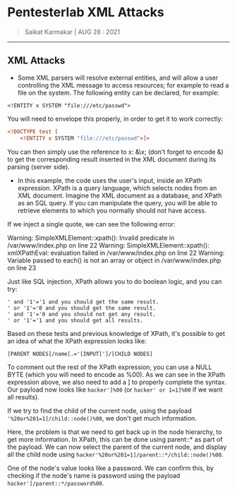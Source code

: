 # Pentesterlab XML Attacks

> Saikat Karmakar | AUG 28 : 2021

---

## XML Attacks

-	Some XML parsers will resolve external entities, and will allow a user controlling the XML message to access resources; for example to read a file on the system. The following entity can be declared, for example:

```
<!ENTITY x SYSTEM "file:///etc/passwd">
```
You will need to envelope this properly, in order to get it to work correctly:
```xml
<!DOCTYPE test [
    <!ENTITY x SYSTEM "file:///etc/passwd">]>
```
You can then simply use the reference to x: &\x; (don't forget to encode &) to get the corresponding result inserted in the XML document during its parsing (server side).


-	In this example, the code uses the user's input, inside an XPath expression. XPath is a query language, which selects nodes from an XML document. Imagine the XML document as a database, and XPath as an SQL query. If you can manipulate the query, you will be able to retrieve elements to which you normally should not have access.

If we inject a single quote, we can see the following error:

Warning: SimpleXMLElement::xpath(): Invalid predicate in /var/www/index.php on line 22
Warning: SimpleXMLElement::xpath(): xmlXPathEval: evaluation failed in /var/www/index.php on line 22
Warning: Variable passed to each() is not an array or object in /var/www/index.php on line 23

Just like SQL injection, XPath allows you to do boolean logic, and you can try:

    ' and '1'='1 and you should get the same result.
    ' or '1'='0 and you should get the same result.
    ' and '1'='0 and you should not get any result.
    ' or '1'='1 and you should get all results.

Based on these tests and previous knowledge of XPath, it's possible to get an idea of what the XPath expression looks like:

```
[PARENT NODES]/name[.='[INPUT]']/[CHILD NODES]
```

To comment out the rest of the XPath expression, you can use a NULL BYTE (which you will need to encode as %00). As we can see in the XPath expression above, we also need to add a ] to properly complete the syntax. Our payload now looks like ``hacker']%00`` (or ``hacker' or 1=1]%00`` if we want all results).

If we try to find the child of the current node, using the payload ``'%20or%201=1]/child::node()%00``, we don't get much information.

Here, the problem is that we need to get back up in the node hierarchy, to get more information. In XPath, this can be done using parent::* as part of the payload. We can now select the parent of the current node, and display all the child node using ``hacker'%20or%201=1]/parent::*/child::node()%00``.

One of the node's value looks like a password. We can confirm this, by checking if the node's name is password using the payload ``hacker']/parent::*/password%00``.